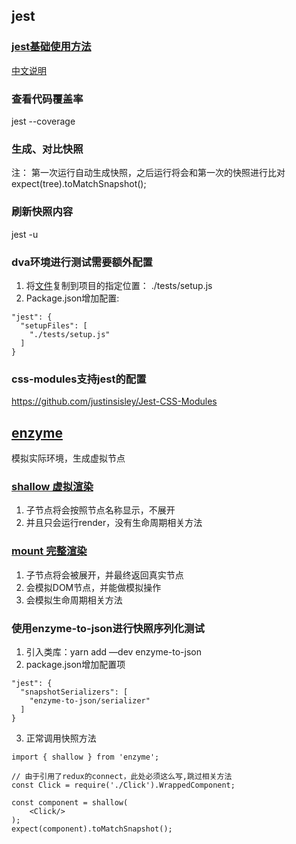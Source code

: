 ## jest

### [jest基础使用方法](http://facebook.github.io/jest/)

[中文说明](http://www.ruanyifeng.com/blog/2016/02/react-testing-tutorial.html)



### 查看代码覆盖率

jest --coverage



### 生成、对比快照

注： 第一次运行自动生成快照，之后运行将会和第一次的快照进行比对
expect(tree).toMatchSnapshot();



### 刷新快照内容

jest -u 



### dva环境进行测试需要额外配置

1. 将[文件](./tests/setup.js)复制到项目的指定位置：  ./tests/setup.js
2. Package.json增加配置:

```
"jest": {
  "setupFiles": [
  	"./tests/setup.js"
  ]
}
```



### css-modules支持jest的配置

https://github.com/justinsisley/Jest-CSS-Modules



## [enzyme](http://airbnb.io/enzyme/)

模拟实际环境，生成虚拟节点



### [shallow 虚拟渲染](http://airbnb.io/enzyme/docs/api/shallow.html)

1. 子节点将会按照节点名称显示，不展开
2. 并且只会运行render，没有生命周期相关方法



### [mount 完整渲染](http://airbnb.io/enzyme/docs/api/mount.html)

1. 子节点将会被展开，并最终返回真实节点
2. 会模拟DOM节点，并能做模拟操作
3. 会模拟生命周期相关方法



### 使用enzyme-to-json进行快照序列化测试

1. 引入类库：yarn add —dev enzyme-to-json
2. package.json增加配置项

```
"jest": {
  "snapshotSerializers": [
  	"enzyme-to-json/serializer"
  ]
}
```

3. 正常调用快照方法

```
import { shallow } from 'enzyme';

// 由于引用了redux的connect，此处必须这么写,跳过相关方法
const Click = require('./Click').WrappedComponent;

const component = shallow(
	<Click/>
);
expect(component).toMatchSnapshot();
```